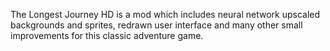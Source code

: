 The Longest Journey HD is a mod which includes neural network upscaled backgrounds and sprites, redrawn user interface and many other small improvements for this classic adventure game.
